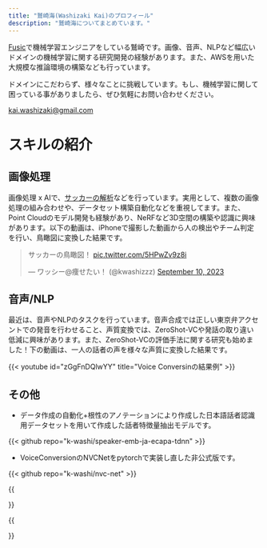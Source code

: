 ```yaml
---
title: "鷲崎海(Washizaki Kai)のプロフィール"
description: "鷲崎海についてまとめています。"
---
```


[Fusic](https://fusic.co.jp/)で機械学習エンジニアをしている鷲崎です。画像、音声、NLPなど幅広いドメインの機械学習に関する研究開発の経験があります。また、AWSを用いた大規模な推論環境の構築なども行っています。

ドメインにこだわらず、様々なことに挑戦しています。もし、機械学習に関して困っている事がありましたら、ぜひ気軽にお問い合わせください。

[kai.washizaki@gmail.com](<mailto:kai.washizaki@gmail.com>)

# スキルの紹介

## **画像処理**

画像処理 x AIで、[サッカーの解析](https://fusic.co.jp/works/35)などを行っています。実用として、複数の画像処理の組み合わせや、データセット構築自動化などを重視してます。また、Point Cloudのモデル開発も経験があり、NeRFなど3D空間の構築や認識に興味があります。以下の動画は、iPhoneで撮影した動画から人の検出やチーム判定を行い、鳥瞰図に変換した結果です。


<blockquote class="twitter-tweet"><p lang="ja" dir="ltr">サッカーの鳥瞰図！ <a href="https://t.co/5HPwZv9z8i">pic.twitter.com/5HPwZv9z8i</a></p>&mdash; ワッシー@痩せたい！ (@kwashizzz) <a href="https://twitter.com/kwashizzz/status/1700890913630015653?ref_src=twsrc%5Etfw">September 10, 2023</a></blockquote> <script async src="https://platform.twitter.com/widgets.js" charset="utf-8"></script>

## **音声/NLP**

最近は、音声やNLPのタスクを行っています。音声合成では正しい東京弁アクセントでの発音を行わせること、声質変換では、ZeroShot-VCや発話の取り違い低減に興味があります。また、ZeroShot-VCの評価手法に関する研究も始めました！下の動画は、一人の話者の声を様々な声質に変換した結果です。

{{< youtube id="zGgFnDQlwYY" title="Voice Conversinの結果例" >}}

## **その他**

- データ作成の自動化+根性のアノテーションにより作成した日本語話者認識用データセットを用いて作成した話者特徴量抽出モデルです。

{{< github repo="k-washi/speaker-emb-ja-ecapa-tdnn" >}}

- VoiceConversionのNVCNetをpytorchで実装し直した非公式版です。

{{< github repo="k-washi/nvc-net" >}}

{{<article ref="news/work001" >}}

{{<article ref="news/work002" >}}